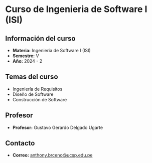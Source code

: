 # Curso de Ingenieria de Software I (ISI)

## Información del curso
- **Materia:** Ingenieria de Software I (ISI)
- **Semestre:** V
- **Año:** 2024 - 2

## Temas del curso
- Ingeniería de Requisitos
- Diseño de Software
- Construcción de Software

## Profesor
- **Profesor:** Gustavo Gerardo Delgado Ugarte

## Contacto
- **Correo:** anthony.brceno@ucsp.edu.pe
